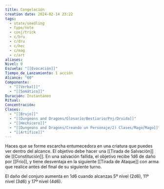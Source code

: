 ```yaml
---
title: Congelación
creation date: 2024-02-14 23:22
tags:
  - state/seedling
  - type/note
  - conj/trick
  - c/bru
  - c/dru
  - c/hec
  - c/mag
  - c/art
aliases: 
Nivel: 0
Escuela: "[[Evocación]]"
Tiempo_de_Lanzamiento: 1 acción
Alcance: "60"
Componente:
  - "[[Verbal]]"
  - "[[Somático]]"
Duración: Instantáneo
Ritual: 
Concentración: 
Clases:
  - "[[Brujo]]"
  - "[[Dungeons and Dragons/Glosario/Bestiario/Pnj/Druida]]"
  - "[[Hechicero]]"
  - "[[Dungeons and Dragons/Creando un Personaje/2) Clases/Mago/Mago]]"
  - "[[Artífice]]"
---
```

Haces que se forme escarcha entumecedora en una criatura que puedes ver dentro del alcance. El objetivo debe hacer una [[Tirada de Salvación]] de [[Constitución]]. En una salvación fallida, el objetivo recibe 1d6 de daño por [[Frío]], y tiene desventaja en la siguiente [[Tirada de Ataque]] con arma que realice antes del final de su siguiente turno.

El daño del conjuro aumenta en 1d6 cuando alcanzas 5º nivel (2d6), 11º nivel (3d6) y 17º nivel (4d6).
